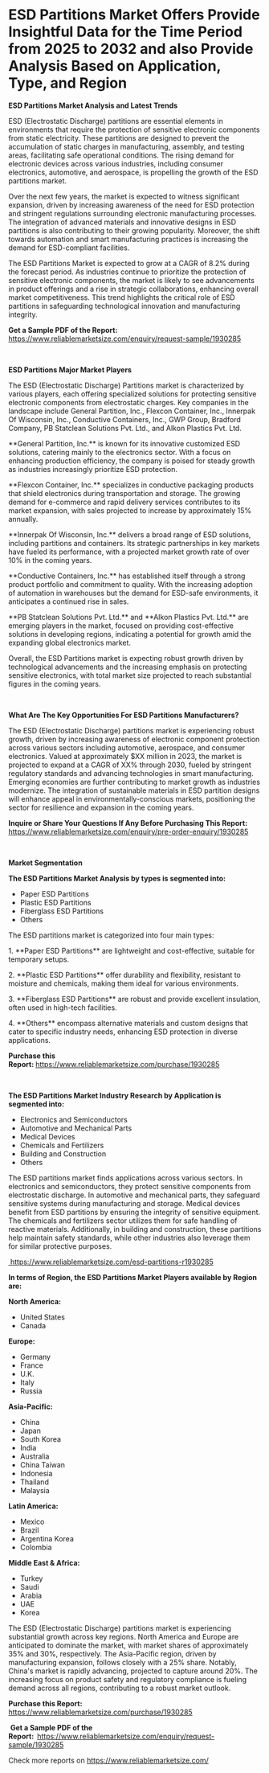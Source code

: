 <p><h1>ESD Partitions Market Offers Provide Insightful Data for the Time Period from 2025 to 2032 and also Provide Analysis Based on Application, Type, and Region</h1></p><p><strong>ESD Partitions Market Analysis and Latest Trends</strong></p>
<p><p>ESD (Electrostatic Discharge) partitions are essential elements in environments that require the protection of sensitive electronic components from static electricity. These partitions are designed to prevent the accumulation of static charges in manufacturing, assembly, and testing areas, facilitating safe operational conditions. The rising demand for electronic devices across various industries, including consumer electronics, automotive, and aerospace, is propelling the growth of the ESD partitions market.</p><p>Over the next few years, the market is expected to witness significant expansion, driven by increasing awareness of the need for ESD protection and stringent regulations surrounding electronic manufacturing processes. The integration of advanced materials and innovative designs in ESD partitions is also contributing to their growing popularity. Moreover, the shift towards automation and smart manufacturing practices is increasing the demand for ESD-compliant facilities.</p><p>The ESD Partitions Market is expected to grow at a CAGR of 8.2% during the forecast period. As industries continue to prioritize the protection of sensitive electronic components, the market is likely to see advancements in product offerings and a rise in strategic collaborations, enhancing overall market competitiveness. This trend highlights the critical role of ESD partitions in safeguarding technological innovation and manufacturing integrity.</p></p>
<p><strong>Get a Sample PDF of the Report:&nbsp;</strong> <a href="https://www.reliablemarketsize.com/enquiry/request-sample/1930285?utm_campaign=3511&utm_medium=2&utm_source=Github&utm_content=ia&utm_term=29032025&utm_id=esd-partitions">https://www.reliablemarketsize.com/enquiry/request-sample/1930285</a></p>
<p>&nbsp;</p>
<p><strong>ESD Partitions Major Market Players</strong></p>
<p><p>The ESD (Electrostatic Discharge) Partitions market is characterized by various players, each offering specialized solutions for protecting sensitive electronic components from electrostatic charges. Key companies in the landscape include General Partition, Inc., Flexcon Container, Inc., Innerpak Of Wisconsin, Inc., Conductive Containers, Inc., GWP Group, Bradford Company, PB Statclean Solutions Pvt. Ltd., and Alkon Plastics Pvt. Ltd.</p><p>**General Partition, Inc.** is known for its innovative customized ESD solutions, catering mainly to the electronics sector. With a focus on enhancing production efficiency, the company is poised for steady growth as industries increasingly prioritize ESD protection.</p><p>**Flexcon Container, Inc.** specializes in conductive packaging products that shield electronics during transportation and storage. The growing demand for e-commerce and rapid delivery services contributes to its market expansion, with sales projected to increase by approximately 15% annually.</p><p>**Innerpak Of Wisconsin, Inc.** delivers a broad range of ESD solutions, including partitions and containers. Its strategic partnerships in key markets have fueled its performance, with a projected market growth rate of over 10% in the coming years.</p><p>**Conductive Containers, Inc.** has established itself through a strong product portfolio and commitment to quality. With the increasing adoption of automation in warehouses but the demand for ESD-safe environments, it anticipates a continued rise in sales.</p><p>**PB Statclean Solutions Pvt. Ltd.** and **Alkon Plastics Pvt. Ltd.** are emerging players in the market, focused on providing cost-effective solutions in developing regions, indicating a potential for growth amid the expanding global electronics market.</p><p>Overall, the ESD Partitions market is expecting robust growth driven by technological advancements and the increasing emphasis on protecting sensitive electronics, with total market size projected to reach substantial figures in the coming years.</p></p>
<p>&nbsp;</p>
<p><strong>What Are The Key Opportunities For ESD Partitions Manufacturers?</strong></p>
<p><p>The ESD (Electrostatic Discharge) partitions market is experiencing robust growth, driven by increasing awareness of electronic component protection across various sectors including automotive, aerospace, and consumer electronics. Valued at approximately $XX million in 2023, the market is projected to expand at a CAGR of XX% through 2030, fueled by stringent regulatory standards and advancing technologies in smart manufacturing. Emerging economies are further contributing to market growth as industries modernize. The integration of sustainable materials in ESD partition designs will enhance appeal in environmentally-conscious markets, positioning the sector for resilience and expansion in the coming years.</p></p>
<p><strong>Inquire or Share Your Questions If Any Before Purchasing This Report:</strong> <a href="https://www.reliablemarketsize.com/enquiry/pre-order-enquiry/1930285?utm_campaign=3511&utm_medium=2&utm_source=Github&utm_content=ia&utm_term=29032025&utm_id=esd-partitions">https://www.reliablemarketsize.com/enquiry/pre-order-enquiry/1930285</a></p>
<p>&nbsp;</p>
<p><strong>Market Segmentation</strong></p>
<p><strong>The ESD Partitions Market Analysis by types is segmented into:</strong></p>
<p><ul><li>Paper ESD Partitions</li><li>Plastic ESD Partitions</li><li>Fiberglass ESD Partitions</li><li>Others</li></ul></p>
<p><p>The ESD partitions market is categorized into four main types: </p><p>1. **Paper ESD Partitions** are lightweight and cost-effective, suitable for temporary setups.</p><p>2. **Plastic ESD Partitions** offer durability and flexibility, resistant to moisture and chemicals, making them ideal for various environments.</p><p>3. **Fiberglass ESD Partitions** are robust and provide excellent insulation, often used in high-tech facilities.</p><p>4. **Others** encompass alternative materials and custom designs that cater to specific industry needs, enhancing ESD protection in diverse applications.</p></p>
<p><strong>Purchase this Report:&nbsp;</strong><a href="https://www.reliablemarketsize.com/purchase/1930285?utm_campaign=3511&utm_medium=2&utm_source=Github&utm_content=ia&utm_term=29032025&utm_id=esd-partitions">https://www.reliablemarketsize.com/purchase/1930285</a></p>
<p>&nbsp;</p>
<p><strong>The ESD Partitions Market Industry Research by Application is segmented into:</strong></p>
<p><ul><li>Electronics and Semiconductors</li><li>Automotive and Mechanical Parts</li><li>Medical Devices</li><li>Chemicals and Fertilizers</li><li>Building and Construction</li><li>Others</li></ul></p>
<p><p>The ESD partitions market finds applications across various sectors. In electronics and semiconductors, they protect sensitive components from electrostatic discharge. In automotive and mechanical parts, they safeguard sensitive systems during manufacturing and storage. Medical devices benefit from ESD partitions by ensuring the integrity of sensitive equipment. The chemicals and fertilizers sector utilizes them for safe handling of reactive materials. Additionally, in building and construction, these partitions help maintain safety standards, while other industries also leverage them for similar protective purposes.</p></p>
<p><a href="https://www.reliablemarketsize.com/esd-partitions-r1930285?utm_campaign=3511&utm_medium=2&utm_source=Github&utm_content=ia&utm_term=29032025&utm_id=esd-partitions">&nbsp;https://www.reliablemarketsize.com/esd-partitions-r1930285</a></p>
<p><strong>In terms of Region, the ESD Partitions Market Players available by Region are:</strong></p>
<p>
    <p> <strong> North America: </strong>
        <ul>
            <li>United States</li>
            <li>Canada</li>
        </ul>
        </p> 
    <p> <strong> Europe: </strong>
        <ul>
            <li>Germany</li>
            <li>France</li>
            <li>U.K.</li>
            <li>Italy</li>
            <li>Russia</li>
        </ul>
        </p> 
    <p> <strong> Asia-Pacific: </strong>
        <ul>
            <li>China</li>
            <li>Japan</li>
            <li>South Korea</li>
            <li>India</li>
            <li>Australia</li>
            <li>China Taiwan</li>
            <li>Indonesia</li>
            <li>Thailand</li>
            <li>Malaysia</li>
        </ul>
        </p> 
    <p> <strong> Latin America: </strong>
        <ul>
            <li>Mexico</li>
            <li>Brazil</li>
            <li>Argentina Korea</li>
            <li>Colombia</li>
        </ul>
        </p> 
    <p> <strong> Middle East & Africa: </strong>
        <ul>
            <li>Turkey</li>
            <li>Saudi</li>
            <li>Arabia</li>
            <li>UAE</li>
            <li>Korea</li>
        </ul>
    </p>
    </p>
<p><p>The ESD (Electrostatic Discharge) partitions market is experiencing substantial growth across key regions. North America and Europe are anticipated to dominate the market, with market shares of approximately 35% and 30%, respectively. The Asia-Pacific region, driven by manufacturing expansion, follows closely with a 25% share. Notably, China's market is rapidly advancing, projected to capture around 20%. The increasing focus on product safety and regulatory compliance is fueling demand across all regions, contributing to a robust market outlook.</p></p>
<p><strong>Purchase this Report: </strong><a href="https://www.reliablemarketsize.com/purchase/1930285?utm_campaign=3511&utm_medium=2&utm_source=Github&utm_content=ia&utm_term=29032025&utm_id=esd-partitions">https://www.reliablemarketsize.com/purchase/1930285</a></p>
<p>&nbsp;<strong>Get a Sample PDF of the Report:&nbsp;&nbsp;</strong><a href="https://www.reliablemarketsize.com/enquiry/request-sample/1930285?utm_campaign=3511&utm_medium=2&utm_source=Github&utm_content=ia&utm_term=29032025&utm_id=esd-partitions">https://www.reliablemarketsize.com/enquiry/request-sample/1930285</a></p>
<p><strong></strong></p>
<p>Check more reports on <a href="https://www.reliablemarketsize.com/?utm_campaign=3511&utm_medium=2&utm_source=Github&utm_content=ia&utm_term=29032025&utm_id=esd-partitions">https://www.reliablemarketsize.com/</a></p>